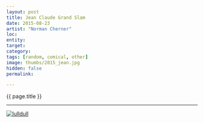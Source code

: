 ```yaml
---
layout: post
title: Jean Claude Grand Slam
date: 2015-08-23
artist: "Norman Cherner"
loc: 
entity: 
target: 
category: 
tags: [random, comical, other]
image: thumbs/2015_jean.jpg
hidden: false
permalink:

---
```




<div class="highlight2">{{ page.title }}</div>

---


<div class="post_image">
	<a href="{{ site.baseurl }}/images/posts/2015_jean/001.jpg" target="_blank">
	<img src="{{ site.baseurl }}/images/posts/2015_jean/001.jpg" alt="lulldull"></a>
</div>
